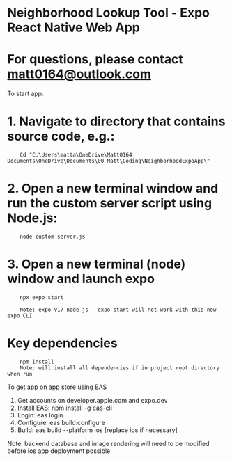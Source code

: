 # Neighborhood Lookup Tool - Expo React Native Web App
# For questions, please contact matt0164@outlook.com

To start app:

# 1.	Navigate to directory that contains source code, e.g.:
        Cd "C:\Users\matta\OneDrive\Matt0164 Documents\OneDrive\Documents\00 Matt\Coding\NeighborhoodExpoApp\"

# 2.    Open a new terminal window and run the custom server script using Node.js:
        node custom-server.js

# 3.	Open a new terminal (node) window and launch expo
        npx expo start 
        
        Note: expo V17 node js - expo start will not work with this new expo CLI

# Key dependencies
        npm install
        Note: will install all dependencies if in project root directory when run


To get app on app store using EAS

1.	Get accounts on developer.apple.com and expo.dev
2.	Install EAS: npm install -g eas-cli
3.	Login: eas login
4.	Configure: eas build:configure
5.	Build: eas build --platform ios [replace ios if necessary]

Note: backend database and image rendering will need to be modified before ios app deployment possible